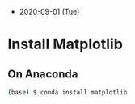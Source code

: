 * 2020-09-01 (Tue)

# Install Matplotlib

## On Anaconda

```bash
(base) $ conda install matplotlib
```


